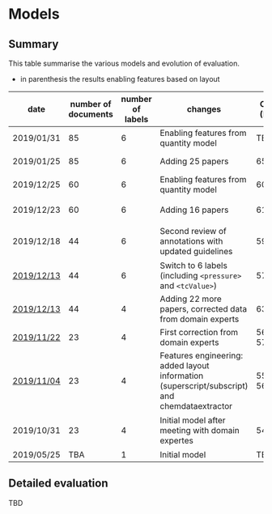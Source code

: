 # Models 


## Summary 
This table summarise the various models and evolution of evaluation. 

* in parenthesis the results enabling features based on layout

| date | number of documents | number of labels | changes | CRF (F1) | BidLSTM+CRF (F1)*  | evaluation files |
|------|---------------------|------------------|---------|----------|------------------|------------------|
|  2019/01/31  | 85  |  6 | Enabling features from quantity model| TBA   | (77.30) | |
|  2019/01/25  | 85  |  6 | Adding 25 papers              |65.07     | 76.65 (77.08/76.87/76.79) | [results](https://github.com/lfoppiano/grobid-superconductors/tree/training-20200125/resources/models/superconductors/result-logs) |
|  2019/12/25  | 60  |  6 | Enabling features from quantity model | 60.41 | TBA | [results](https://github.com/lfoppiano/grobid-superconductors/tree/add-quantities-features/resources/models/superconductors/result-logs) |
|  2019/12/23  | 60  |  6 | Adding 16 papers | 61.99 | 69.68/71.15 (73.15/72.27)| [`superconductors-evaluation-20191223.txt`](https://github.com/lfoppiano/grobid-superconductors/blob/master/resources/models/superconductors/result-logs/superconductors-10fold-cross-validation-20191223.txt) |
|  2019/12/18  | 44  |  6 | Second review of annotations with updated guidelines | 59.17 | TBA | [`superconductors-10fold-cross-validation-20191218.txt`](https://github.com/lfoppiano/grobid-superconductors/blob/master/resources/models/superconductors/result-logs/superconductors-10fold-cross-validation-20191218.txt) |
|  [2019/12/13](https://github.com/lfoppiano/grobid-superconductors/tree/training-20191213)  | 44  |  6 | Switch to 6 labels (including `<pressure>` and `<tcValue>`) |57.6  | TBA |  [results](https://github.com/lfoppiano/grobid-superconductors/tree/training-20191213/resources/models/superconductors/result-logs) |
|  [2019/12/13](https://github.com/lfoppiano/grobid-superconductors/tree/training-20191213-4labels)  | 44  |  4 | Adding 22 more papers, corrected data from domain experts |63.3  | TBA | [results](https://github.com/lfoppiano/grobid-superconductors/tree/training-20191213-4labels/resources/models/superconductors/result-logs) |
|  [2019/11/22](https://github.com/lfoppiano/grobid-superconductors/tree/training-20191122)  | 23  |  4 | First correction from domain experts | 56.4 / 57.44 | TBA |  [results](https://github.com/lfoppiano/grobid-superconductors/tree/training-20191122/resources/models/superconductors/result-logs) |
|  [2019/11/04](https://github.com/lfoppiano/grobid-superconductors/tree/training-20191104)  | 23  |  4 | Features engineering: added layout information (superscript/subscript) and chemdataextractor  |55.5 / 56.17 | TBA | [results](https://github.com/lfoppiano/grobid-superconductors/tree/training-20191104/resources/models/superconductors/results-log) |
|  2019/10/31  | 23  |  4 | Initial model after meeting with domain expertes | 54.77 | TBA | [`superconductors-10fold-cross-validation-20191031.txt`](https://github.com/lfoppiano/grobid-superconductors/blob/master/resources/models/superconductors/result-logs/superconductors-10fold-cross-validation-20191031.txt) |
|  2019/05/25  | TBA  |  1 | Initial model | TBA | TBA |  |

## Detailed evaluation 

TBD
